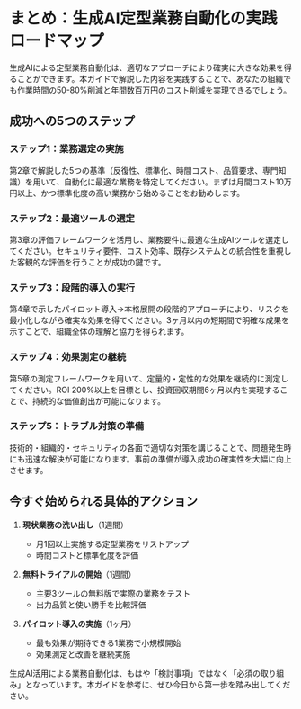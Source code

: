 # まとめ：生成AI定型業務自動化の実践ロードマップ

生成AIによる定型業務自動化は、適切なアプローチにより確実に大きな効果を得ることができます。本ガイドで解説した内容を実践することで、あなたの組織でも作業時間の50-80%削減と年間数百万円のコスト削減を実現できるでしょう。

## 成功への5つのステップ

### ステップ1：業務選定の実施
第2章で解説した5つの基準（反復性、標準化、時間コスト、品質要求、専門知識）を用いて、自動化に最適な業務を特定してください。まずは月間コスト10万円以上、かつ標準化度の高い業務から始めることをお勧めします。

### ステップ2：最適ツールの選定
第3章の評価フレームワークを活用し、業務要件に最適な生成AIツールを選定してください。セキュリティ要件、コスト効率、既存システムとの統合性を重視した客観的な評価を行うことが成功の鍵です。

### ステップ3：段階的導入の実行
第4章で示したパイロット導入→本格展開の段階的アプローチにより、リスクを最小化しながら確実な効果を得てください。3ヶ月以内の短期間で明確な成果を示すことで、組織全体の理解と協力を得られます。

### ステップ4：効果測定の継続
第5章の測定フレームワークを用いて、定量的・定性的な効果を継続的に測定してください。ROI 200%以上を目標とし、投資回収期間6ヶ月以内を実現することで、持続的な価値創出が可能になります。

### ステップ5：トラブル対策の準備
技術的・組織的・セキュリティの各面で適切な対策を講じることで、問題発生時にも迅速な解決が可能になります。事前の準備が導入成功の確実性を大幅に向上させます。

## 今すぐ始められる具体的アクション

1. **現状業務の洗い出し**（1週間）
   - 月1回以上実施する定型業務をリストアップ
   - 時間コストと標準化度を評価

2. **無料トライアルの開始**（1週間）
   - 主要3ツールの無料版で実際の業務をテスト
   - 出力品質と使い勝手を比較評価

3. **パイロット導入の実施**（1ヶ月）
   - 最も効果が期待できる1業務で小規模開始
   - 効果測定と改善を継続実施

生成AI活用による業務自動化は、もはや「検討事項」ではなく「必須の取り組み」となっています。本ガイドを参考に、ぜひ今日から第一歩を踏み出してください。